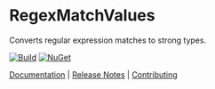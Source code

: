 # RegexMatchValues

Converts regular expression matches to strong types.

[![Build](https://github.com/ejball/RegexMatchValues/workflows/Build/badge.svg)](https://github.com/ejball/RegexMatchValues/actions?query=workflow%3ABuild) [![NuGet](https://img.shields.io/nuget/v/RegexMatchValues.svg)](https://www.nuget.org/packages/RegexMatchValues)

[Documentation](https://ejball.com/RegexMatchValues/) | [Release Notes](ReleaseNotes.md) | [Contributing](CONTRIBUTING.md)
